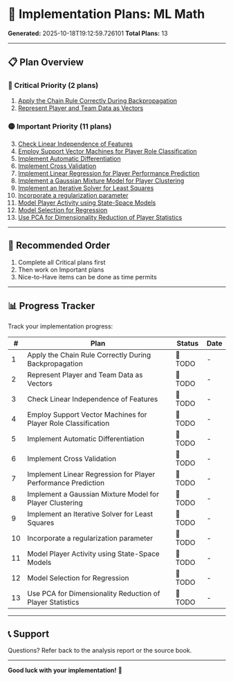 # 🚀 Implementation Plans: ML Math

**Generated:** 2025-10-18T19:12:59.726101
**Total Plans:** 13

---

## 📋 Plan Overview

### 🔴 Critical Priority (2 plans)

1. [Apply the Chain Rule Correctly During Backpropagation](01_Apply_the_Chain_Rule_Correctly_During_Backpropagation.md)
2. [Represent Player and Team Data as Vectors](02_Represent_Player_and_Team_Data_as_Vectors.md)

### 🟡 Important Priority (11 plans)

3. [Check Linear Independence of Features](03_Check_Linear_Independence_of_Features.md)
4. [Employ Support Vector Machines for Player Role Classification](04_Employ_Support_Vector_Machines_for_Player_Role_Classification.md)
5. [Implement Automatic Differentiation](05_Implement_Automatic_Differentiation.md)
6. [Implement Cross Validation](06_Implement_Cross_Validation.md)
7. [Implement Linear Regression for Player Performance Prediction](07_Implement_Linear_Regression_for_Player_Performance_Prediction.md)
8. [Implement a Gaussian Mixture Model for Player Clustering](08_Implement_a_Gaussian_Mixture_Model_for_Player_Clustering.md)
9. [Implement an Iterative Solver for Least Squares](09_Implement_an_Iterative_Solver_for_Least_Squares.md)
10. [Incorporate a regularization parameter](10_Incorporate_a_regularization_parameter.md)
11. [Model Player Activity using State-Space Models](11_Model_Player_Activity_using_State-Space_Models.md)
12. [Model Selection for Regression](12_Model_Selection_for_Regression.md)
13. [Use PCA for Dimensionality Reduction of Player Statistics](13_Use_PCA_for_Dimensionality_Reduction_of_Player_Statistics.md)

---

## 🎯 Recommended Order

1. Complete all Critical plans first
2. Then work on Important plans
3. Nice-to-Have items can be done as time permits

---

## 📊 Progress Tracker

Track your implementation progress:

| # | Plan | Status | Date |
|---|------|--------|------|
| 1 | Apply the Chain Rule Correctly During Backpropagation | 🔲 TODO | - |
| 2 | Represent Player and Team Data as Vectors | 🔲 TODO | - |
| 3 | Check Linear Independence of Features | 🔲 TODO | - |
| 4 | Employ Support Vector Machines for Player Role Classification | 🔲 TODO | - |
| 5 | Implement Automatic Differentiation | 🔲 TODO | - |
| 6 | Implement Cross Validation | 🔲 TODO | - |
| 7 | Implement Linear Regression for Player Performance Prediction | 🔲 TODO | - |
| 8 | Implement a Gaussian Mixture Model for Player Clustering | 🔲 TODO | - |
| 9 | Implement an Iterative Solver for Least Squares | 🔲 TODO | - |
| 10 | Incorporate a regularization parameter | 🔲 TODO | - |
| 11 | Model Player Activity using State-Space Models | 🔲 TODO | - |
| 12 | Model Selection for Regression | 🔲 TODO | - |
| 13 | Use PCA for Dimensionality Reduction of Player Statistics | 🔲 TODO | - |

---

## 📞 Support

Questions? Refer back to the analysis report or the source book.

---

**Good luck with your implementation!** 🚀
